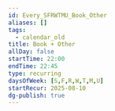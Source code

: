 ```yaml
---
id: Every_SFRWTMU_Book_Other
aliases: []
tags:
  - calendar_old
title: Book + Other
allDay: false
startTime: 22:00
endTime: 22:45
type: recurring
daysOfWeek: [S,F,R,W,T,M,U]
startRecur: 2025-08-10
dg-publish: true
---
```

